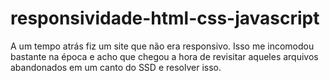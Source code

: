 # responsividade-html-css-javascript
A um tempo atrás fiz um site que não era responsivo.  Isso me incomodou bastante na época e acho que chegou a hora de revisitar aqueles arquivos abandonados em um canto do SSD e resolver isso.
